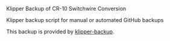 Klipper Backup of CR-10 Switchwire Conversion
 
Klipper backup script for manual or automated GitHub backups 

This backup is provided by [klipper-backup](https://github.com/Staubgeborener/klipper-backup).
